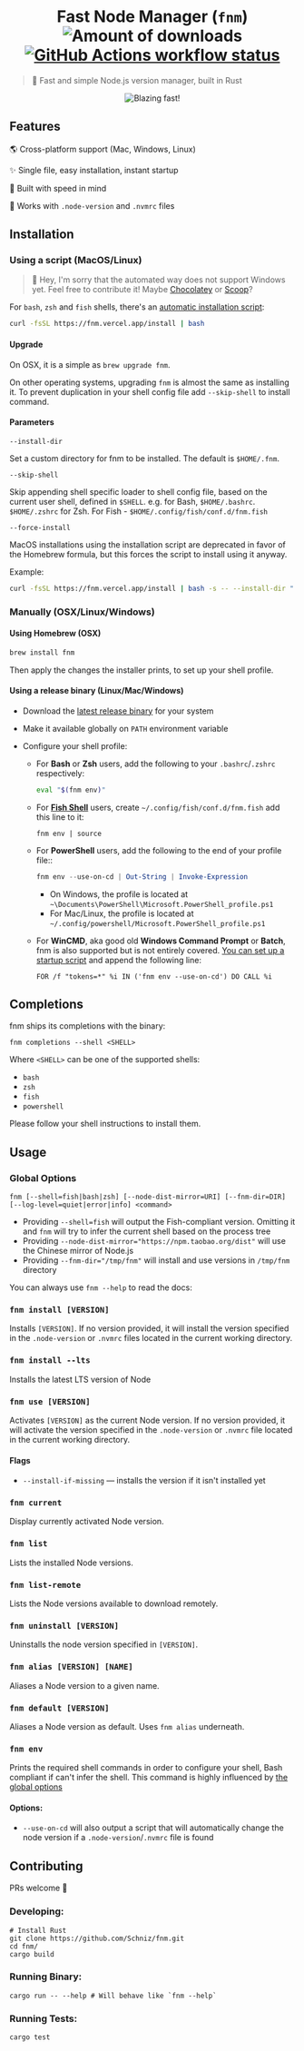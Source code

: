<h1 align="center">
  Fast Node Manager (<code>fnm</code>)
  <img alt="Amount of downloads" src="https://img.shields.io/github/downloads/Schniz/fnm/total.svg?style=flat" />
  <a href="https://github.com/Schniz/fnm/actions"><img src="https://img.shields.io/github/workflow/status/Schniz/fnm/Rust/master?label=workflow" alt="GitHub Actions workflow status" /></a>
</h1>

> :rocket: Fast and simple Node.js version manager, built in Rust

<div align="center">
  <img src="./docs/fnm.svg" alt="Blazing fast!">
</div>

## Features

:earth_americas: Cross-platform support (Mac, Windows, Linux)

:sparkles: Single file, easy installation, instant startup

:rocket: Built with speed in mind

:thinking: Works with `.node-version` and `.nvmrc` files

## Installation

### Using a script (MacOS/Linux)

> :wave: Hey, I'm sorry that the automated way does not support Windows yet. Feel free to contribute it! Maybe [Chocolatey](https://chocolatey.org/) or [Scoop](https://scoop.sh/)?

For `bash`, `zsh` and `fish` shells, there's an [automatic installation script](./.ci/install.sh):

```bash
curl -fsSL https://fnm.vercel.app/install | bash
```

#### Upgrade

On OSX, it is a simple as `brew upgrade fnm`.

On other operating systems, upgrading `fnm` is almost the same as installing it. To prevent duplication in your shell config file add `--skip-shell` to install command.

#### Parameters

`--install-dir`

Set a custom directory for fnm to be installed. The default is `$HOME/.fnm`.

`--skip-shell`

Skip appending shell specific loader to shell config file, based on the current user shell, defined in `$SHELL`. e.g. for Bash, `$HOME/.bashrc`. `$HOME/.zshrc` for Zsh. For Fish - `$HOME/.config/fish/conf.d/fnm.fish`

`--force-install`

MacOS installations using the installation script are deprecated in favor of the Homebrew formula, but this forces the script to install using it anyway.

Example:

```bash
curl -fsSL https://fnm.vercel.app/install | bash -s -- --install-dir "./.fnm" --skip-shell
```

### Manually (OSX/Linux/Windows)

#### Using Homebrew (OSX)

```bash
brew install fnm
```

Then apply the changes the installer prints, to set up your shell profile.

#### Using a release binary (Linux/Mac/Windows)

- Download the [latest release binary](https://github.com/Schniz/fnm/releases) for your system
- Make it available globally on `PATH` environment variable
- Configure your shell profile:

  - For **Bash** or **Zsh** users, add the following to your `.bashrc`/`.zshrc` respectively:

    ```bash
    eval "$(fnm env)"
    ```

  - For [**Fish Shell**](https://fishshell.com/) users, create `~/.config/fish/conf.d/fnm.fish` add this line to it:

    ```fish
    fnm env | source
    ```

  - For **PowerShell** users, add the following to the end of your profile file::

    ```powershell
    fnm env --use-on-cd | Out-String | Invoke-Expression
    ```

    - On Windows, the profile is located at `~\Documents\PowerShell\Microsoft.PowerShell_profile.ps1`
    - For Mac/Linux, the profile is located at `~/.config/powershell/Microsoft.PowerShell_profile.ps1`

  - For **WinCMD**, aka good old **Windows Command Prompt** or **Batch**, fnm is also supported but is not entirely covered. [You can set up a startup script](https://superuser.com/a/144348) and append the following line:

    ```
    FOR /f "tokens=*" %i IN ('fnm env --use-on-cd') DO CALL %i
    ```

## Completions

fnm ships its completions with the binary:

```
fnm completions --shell <SHELL>
```

Where `<SHELL>` can be one of the supported shells:

- `bash`
- `zsh`
- `fish`
- `powershell`

Please follow your shell instructions to install them.

## Usage

### Global Options

```
fnm [--shell=fish|bash|zsh] [--node-dist-mirror=URI] [--fnm-dir=DIR] [--log-level=quiet|error|info] <command>
```

- Providing `--shell=fish` will output the Fish-compliant version. Omitting it and `fnm` will try to infer the current shell based on the process tree
- Providing `--node-dist-mirror="https://npm.taobao.org/dist"` will use the Chinese mirror of Node.js
- Providing `--fnm-dir="/tmp/fnm"` will install and use versions in `/tmp/fnm` directory

You can always use `fnm --help` to read the docs:

### `fnm install [VERSION]`

Installs `[VERSION]`. If no version provided, it will install the version specified in the `.node-version` or `.nvmrc` files located in the current working directory.

### `fnm install --lts`

Installs the latest LTS version of Node

### `fnm use [VERSION]`

Activates `[VERSION]` as the current Node version. If no version provided, it will activate the version specified in the `.node-version` or `.nvmrc` file located in the current working directory.

#### Flags

- `--install-if-missing` — installs the version if it isn't installed yet

### `fnm current`

Display currently activated Node version.

### `fnm list`

Lists the installed Node versions.

### `fnm list-remote`

Lists the Node versions available to download remotely.

### `fnm uninstall [VERSION]`

Uninstalls the node version specified in `[VERSION]`.

### `fnm alias [VERSION] [NAME]`

Aliases a Node version to a given name.

### `fnm default [VERSION]`

Aliases a Node version as default. Uses `fnm alias` underneath.

### `fnm env`

Prints the required shell commands in order to configure your shell, Bash compliant if can't infer the shell. This command is highly influenced by [the global options](#global-options)

#### Options:

- `--use-on-cd` will also output a script that will automatically change the node version if a `.node-version`/`.nvmrc` file is found

## Contributing

PRs welcome :tada:

### Developing:

```
# Install Rust
git clone https://github.com/Schniz/fnm.git
cd fnm/
cargo build
```

### Running Binary:

```
cargo run -- --help # Will behave like `fnm --help`
```

### Running Tests:

```
cargo test
```
